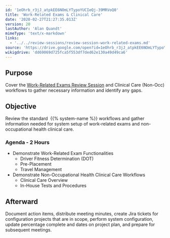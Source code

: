 ```yaml
---
id: '1eOhrb_r3jJ_atpkEE6NOmLYTypoYUCIeQj-39MRVoQ0'
title: 'Work-Related Exams & Clinical Care'
date: '2020-02-27T21:27:35.013Z'
version: 20
lastAuthor: 'Alan Quandt'
mimeType: 'text/x-markdown'
links:
  - '../../review-sessions/review-session-work-related-exams.md'
source: 'https://drive.google.com/open?id=1eOhrb_r3jJ_atpkEE6NOmLYTypoYUCIeQj-39MRVoQ0'
wikigdrive: 'dd69069d725fca5f553df7ded62e130a49d49ca6'
---
```

## Purpose

Cover the [Work-Related Exams Review Session](../../review-sessions/review-session-work-related-exams.md) and Clinical Care (Non-Occ) workflows to gather necessary information and identify any gaps.

## Objective

Review the standard  {{% system-name %}} workflows and gather information needed for system setup of work-related exams and non-occupational health clinical care.

### Agenda - 2 Hours

* Demonstrate Work-Related Exam Functionalities
    * Driver Fitness Determination (DOT)
    * Pre-Placement
    * Travel Management
* Demonstrate Non-Occupational Health Clinical Care Workflows
    * Clinical Care Overview
    * In-House Tests and Procedures

## Afterward

Document action items, distribute meeting minutes, create Jira tickets for configuration projects that are in scope, perform system configuration, update percentage complete and dates on project plan, and prepare for subsequent meetings.
